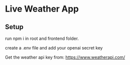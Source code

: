 # Live Weather App

## Setup

run npm i in root and frontend folder.

create a .env file and add your openai secret key

Get the weather api key from: https://www.weatherapi.com/